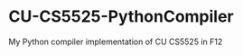 CU-CS5525-PythonCompiler
========================

My Python compiler implementation of CU CS5525 in F12
